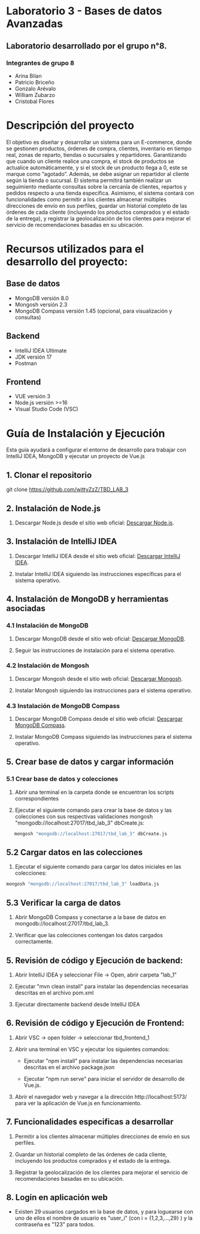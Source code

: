 # Laboratorio 3 - Bases de datos Avanzadas
## Laboratorio desarrollado por el grupo n°8.
### Integrantes de grupo 8

* Arina Bilan
* Patricio Briceño
* Gonzalo Arévalo
* William Zubarzo
* Cristobal Flores

# Descripción del proyecto

El objetivo es diseñar y desarrollar un sistema para un E-commerce, donde se gestionen productos, órdenes de compra, clientes, inventario en tiempo real, zonas de reparto, tiendas o sucursales y repartidores. Garantizando que cuando un cliente realice una compra, el stock de productos se actualice automáticamente, y si el stock de un producto llega a 0, este se marque como “agotado”. Además, se debe asignar un repartidor al cliente según la tienda o sucursal. El sistema permitirá también realizar un seguimiento mediante consultas sobre la cercanía de clientes, repartos y pedidos respecto a una tienda específica. Asimismo, el sistema contará con funcionalidades como permitir a los clientes almacenar múltiples direcciones de envío en sus perfiles, guardar un historial completo de las órdenes de cada cliente (incluyendo los productos comprados y el estado de la entrega), y registrar la geolocalización de los clientes para mejorar el servicio de recomendaciones basadas en su ubicación.

# Recursos utilizados para el desarrollo del proyecto:

   ## Base de datos
   * MongoDB versión 8.0
   * Mongosh versión 2.3
   * MongoDB Compass versión 1.45 (opcional, para visualización y consultas)

   ## Backend
   * IntelliJ IDEA Ultimate
   * JDK versión 17
   * Postman

   ## Frontend
   * VUE versión 3
   * Node.js versión >=16
   * Visual Studio Code (VSC)

# Guía de Instalación y Ejecución
Esta guía ayudará a configurar el entorno de desarrollo para trabajar con IntelliJ IDEA, MongoDB y ejecutar un proyecto de Vue.js

## 1. Clonar el repositorio

git clone https://github.com/wittyZzZ/TBD_LAB_3

## 2. Instalación de Node.js

1. Descargar Node.js desde el sitio web oficial: [Descargar Node.js](https://nodejs.org/es/download/).

## 3. Instalación de IntelliJ IDEA

1. Descargar IntelliJ IDEA desde el sitio web oficial: [Descargar IntelliJ IDEA](https://www.jetbrains.com/idea/download/).

2. Instalar IntelliJ IDEA siguiendo las instrucciones específicas para el sistema operativo.

## 4. Instalación de MongoDB y herramientas asociadas

### 4.1 Instalación de MongoDB

1. Descargar MongoDB desde el sitio web oficial: [Descargar MongoDB](https://www.mongodb.com/try/download/community).

2. Seguir las instrucciones de instalación para el sistema operativo.

### 4.2 Instalación de Mongosh

1. Descargar Mongosh desde el sitio web oficial: [Descargar Mongosh](https://www.mongodb.com/try/download/shell).

2. Instalar Mongosh siguiendo las instrucciones para el sistema operativo.

### 4.3 Instalación de MongoDB Compass

1. Descargar MongoDB Compass desde el sitio web oficial: [Descargar MongoDB Compass](https://www.mongodb.com/try/download/compass).

2. Instalar MongoDB Compass siguiendo las instrucciones para el sistema operativo.

## 5. Crear base de datos y cargar información

### 5.1 Crear base de datos y colecciones

1. Abrir una terminal en la carpeta donde se encuentran los scripts correspondientes

2. Ejecutar el siguiente comando para crear la base de datos y las colecciones con sus respectivas validaciones  mongosh "mongodb://localhost:27017/tbd_lab_3" dbCreate.js:

```bash
   mongosh "mongodb://localhost:27017/tbd_lab_3" dbCreate.js  
``` 

## 5.2 Cargar datos en las colecciones

1. Ejecutar el siguiente comando para cargar los datos iniciales en las colecciones:
```bash
mongosh "mongodb://localhost:27017/tbd_lab_3" loadData.js
```

## 5.3 Verificar la carga de datos

1. Abrir MongoDB Compass y conectarse a la base de datos en mongodb://localhost:27017/tbd_lab_3.

2. Verificar que las colecciones contengan los datos cargados correctamente.

## 5. Revisión de código y Ejecución de backend:

1. Abrir IntelliJ IDEA y seleccionar File -> Open, abrir carpeta "lab_1"

2. Ejecutar "mvn clean install" para instalar las dependencias necesarias descritas en el archivo pom.xml

3. Ejecutar directamente backend desde IntelliJ IDEA

## 6. Revisión de código y Ejecución de Frontend:

1. Abrir VSC -> open folder -> seleccionar tbd_frontend_1

2. Abrir una terminal en VSC y ejecutar los siguientes comandos:

   * Ejecutar "npm install" para instalar las dependencias necesarias descritas en el archivo package.json

   * Ejecutar "npm run serve" para iniciar el servidor de desarrollo de Vue.js.

3. Abrir el navegador web y navegar a la dirección http://localhost:5173/ para ver la aplicación de Vue.js en funcionamiento.

## 7. Funcionalidades especificas a desarrollar

1. Permitir a los clientes almacenar múltiples direcciones de envío en sus perfiles.

2. Guardar un historial completo de las órdenes de cada cliente, incluyendo los productos comprados y el estado de la entrega.

3. Registrar la geolocalización de los clientes para mejorar el servicio de recomendaciones basadas en su ubicación.

## 8. Login en aplicación web

* Existen 29 usuarios cargados en la base de datos, y para loguearse con uno de ellos el nombre de usuario es "user_i" (con i = {1,2,3,...,29} ) y la contraseña es "123" para todos.


